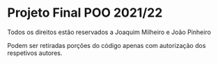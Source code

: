 # Projeto Final POO 2021/22

Todos os direitos estão reservados a Joaquim Milheiro e João Pinheiro

Podem ser retiradas porções do código apenas com autorização dos respetivos autores.